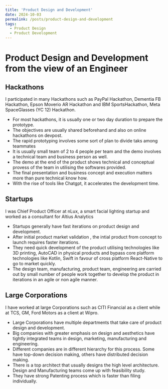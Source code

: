 ```yaml
---
title: 'Product Design and Development'
date: 2024-10-03
permalink: /posts/product-design-and-development
tags:
  - Product Design
  - Product Development
---
```


# Product Design and Development from the view of an Engineer

## Hackathons

I participated in many Hackathons such as PayPal Hackathon, Dementia FB Hackathon, Epson Moverio AR Hackathon and IBM SportsHackathon, Meta SpaceGlasses (YC 12) Hackathon. 

* For most hackathons, it is usually one or two day duration to prepare the prototype.
* The objectives are usually shared beforehand and also on online hackathons on devpost. 
* The rapid prototyping involves some sort of plan to divide taks among teammates
* It is usually small team of 2 to 4 people per team and the demo involves a technical team and business person as well. 
* The demo at the end of the product shows technical and conceptual provess of the team in utilising the softwares provided.
* The final presentation and business concept and execution matters more than pure technical know how.
* With the rise of tools like Chatgpt, it accelerates the development time.



## Startups
I was Chief Product Officer at nLux, a smart facial lighting startup and worked as a consultant for Altius Analytics


* Startups generally have fast iterations on product design and development.
* After initial product market validation , the intial product from concept to launch requires faster iterations.
* They need quick development of the product utilising technologies like 3D printing, AutoCAD in physical products and bypass core platform technologies like Kotlin, Swift in favour of cross platform React-Native to go to market quickly.
* The design team, manufacturing, product team, engineering are carried out by small number of people work together to develop the product in iterations in an agile or non agile manner.
  

## Large Corporations
I have worked at large Corporations such as CITI Financial as a client while at TCS, GM, Ford Motors as a client at Wipro.


* Large Corporations have multiple departments that take care of product design and development.
* Big companies with greater emphasis on design and aesthetics have tightly integrated teams in design, marketing, manufacturing and engineering.
* Different companies are in different hierarchy for this process. Some have top-down decision making, others have distributed decision making.
* There is a top architect that usually designs the high level architecture. Design and Manufacturing teams come up with feasibility study.
* They have strong Patenting process which is faster than filing individually.


